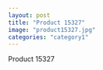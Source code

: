 ```yaml
---
layout: post
title: "Product 15327"
image: "product15327.jpg"
categories: "category1"
---
```

Product 15327
